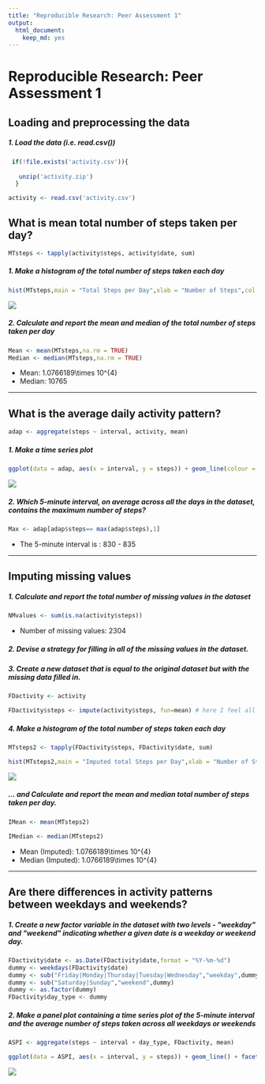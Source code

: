 ```yaml
---
title: "Reproducible Research: Peer Assessment 1"
output: 
  html_document:
    keep_md: yes
---
```

# Reproducible Research: Peer Assessment 1



## Loading and preprocessing the data

##### 1. Load the data (i.e. read.csv())


```r
 if(!file.exists('activity.csv')){
  
   unzip('activity.zip')
  }

activity <- read.csv('activity.csv')
```

  
## What is mean total number of steps taken per day?


```r
MTsteps <- tapply(activity$steps, activity$date, sum)
```

##### 1. Make a histogram of the total number of steps taken each day


```r
hist(MTsteps,main = "Total Steps per Day",xlab = "Number of Steps",col = rgb(1,0.2,0.6))
```

![](PA1_template_files/figure-html/unnamed-chunk-4-1.png)<!-- -->

##### 2. Calculate and report the mean and median of the total number of steps taken per day


```r
Mean <- mean(MTsteps,na.rm = TRUE)
Median <- median(MTsteps,na.rm = TRUE)
```
* Mean: 1.0766189\times 10^{4}
* Median:  10765

-----
  
## What is the average daily activity pattern?
  

```r
adap <- aggregate(steps ~ interval, activity, mean)
```

##### 1. Make a time series plot


```r
ggplot(data = adap, aes(x = interval, y = steps)) + geom_line(colour = rgb(1,0.4,0.4)) +labs(x="5-minute Interval", y ="Average Number of Steps",title = "Average Daily Activity Pattern" )
```

![](PA1_template_files/figure-html/unnamed-chunk-7-1.png)<!-- -->

##### 2. Which 5-minute interval, on average across all the days in the dataset, contains the maximum number of steps?


```r
Max <- adap[adap$steps== max(adap$steps),1]
```

* The 5-minute interval is : 830 - 835

----
  
## Imputing missing values
  
##### 1. Calculate and report the total number of missing values in the dataset 


```r
NMvalues <- sum(is.na(activity$steps))
```

* Number of missing values: 2304

##### 2. Devise a strategy for filling in all of the missing values in the dataset.

##### 3. Create a new dataset that is equal to the original dataset but with the missing data filled in.


```r
FDactivity <- activity

FDactivity$steps <- impute(activity$steps, fun=mean) # here I feel all the missing values by the mean value of the steps variable of activity
```


##### 4. Make a histogram of the total number of steps taken each day 


```r
MTsteps2 <- tapply(FDactivity$steps, FDactivity$date, sum)

hist(MTsteps2,main = "Imputed total Steps per Day",xlab = "Number of Steps",col = rgb(0,1,1))
```

![](PA1_template_files/figure-html/unnamed-chunk-11-1.png)<!-- -->

##### ... and Calculate and report the mean and median total number of steps taken per day. 

```r
IMean <- mean(MTsteps2)

IMedian <- median(MTsteps2)
```
* Mean (Imputed): 1.0766189\times 10^{4}
* Median (Imputed):  1.0766189\times 10^{4}


----
  
## Are there differences in activity patterns between weekdays and weekends?
  
##### 1. Create a new factor variable in the dataset with two levels - "weekday" and "weekend" indicating whether a given date is a weekday or weekend day.
  

```r
FDactivity$date <- as.Date(FDactivity$date,format = "%Y-%m-%d")
dummy <- weekdays(FDactivity$date)
dummy <- sub("Friday|Monday|Thursday|Tuesday|Wednesday","weekday",dummy)
dummy <- sub("Saturday|Sunday","weekend",dummy)
dummy <- as.factor(dummy)
FDactivity$day_type <- dummy
```

##### 2. Make a panel plot containing a time series plot of the 5-minute interval and the average number of steps taken across all weekdays or weekends


```r
ASPI <- aggregate(steps ~ interval + day_type, FDactivity, mean)

ggplot(data = ASPI, aes(x = interval, y = steps)) + geom_line() + facet_grid(day_type ~ .) +labs(x="5-minute Interval", y ="Average Number of Steps",title = "Average Daily Activity Pattern" )
```

![](PA1_template_files/figure-html/unnamed-chunk-14-1.png)<!-- -->
